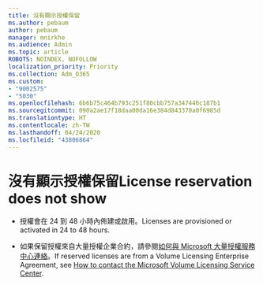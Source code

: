 ```yaml
---
title: 沒有顯示授權保留
ms.author: pebaum
author: pebaum
manager: mnirkhe
ms.audience: Admin
ms.topic: article
ROBOTS: NOINDEX, NOFOLLOW
localization_priority: Priority
ms.collection: Adm_O365
ms.custom:
- "9002575"
- "5030"
ms.openlocfilehash: 6b6b75c464b793c251f80cbb757a347446c187b1
ms.sourcegitcommit: 090a2ae17f18daa00da16e384d843370a0f6985d
ms.translationtype: HT
ms.contentlocale: zh-TW
ms.lasthandoff: 04/24/2020
ms.locfileid: "43806864"
---
```

# <a name="license-reservation-does-not-show"></a><span data-ttu-id="4f5c3-102">沒有顯示授權保留</span><span class="sxs-lookup"><span data-stu-id="4f5c3-102">License reservation does not show</span></span>

- <span data-ttu-id="4f5c3-103">授權會在 24 到 48 小時內佈建或啟用。</span><span class="sxs-lookup"><span data-stu-id="4f5c3-103">Licenses are provisioned or activated in 24 to 48 hours.</span></span>

- <span data-ttu-id="4f5c3-104">如果保留授權來自大量授權企業合約，請參閱[如何與 Microsoft 大量授權服務中心連絡](https://support.microsoft.com/help/4471406/how-to-contact-the-microsoft-volume-licensing-service-center)。</span><span class="sxs-lookup"><span data-stu-id="4f5c3-104">If reserved licenses are from a Volume Licensing Enterprise Agreement, see [How to contact the Microsoft Volume Licensing Service Center](https://support.microsoft.com/help/4471406/how-to-contact-the-microsoft-volume-licensing-service-center).</span></span>
